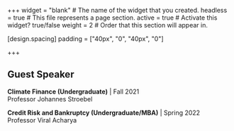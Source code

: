 +++
widget = "blank"  # The name of the widget that you created.
headless = true  # This file represents a page section.
active = true  # Activate this widget? true/false
weight = 2  # Order that this section will appear in.

[design.spacing]
  padding = ["40px", "0", "40px", "0"]

+++
## **Guest Speaker**  
**Climate Finance (Undergraduate)** | Fall 2021  
Professor Johannes Stroebel

**Credit Risk and Bankruptcy (Undergraduate/MBA)** | Spring 2022  
Professor Viral Acharya
